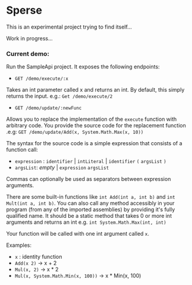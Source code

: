 # Sperse

This is an experimental project trying to find itself...

Work in progress...


### Current demo:

Run the SampleApi project. It exposes the following endpoints:

- `GET /demo/execute/:x`

Takes an int parameter called x and returns an int. By default, this simply returns the input.
e.g.: `Get /demo/execute/2`

- `GET /demo/update/:newFunc`

Allows you to replace the implementation of the `execute` function with arbitrary code. You
provide the source code for the replacement function
.e.g: `GET /demo/update/Add(x, System.Math.Max(x, 10))`

The syntax for the source code is a simple expression that consists
of a function call:
- `expression` : `identifier` | `intLiteral` | `identifier` `(` `argsList` `)`
- `argsList`: *empty* | `expression` `argsList`

Commas can optionally be used as separators between expression arguments.


There are some built-in functions like `int Add(int a, int b)`
and `int Mult(int a, int b)`. You can also call any method accessibly in your
program (from any of the imported assemblies) by providing it's fully qualified name.
It should be a static method that takes 0 or more int arguments and returns an int
e.g. `int System.Math.Max(int, int)`

Your function will be called with one int argument called `x`.

Examples:
- `x` : identity function
- `Add(x 2)` ->  x + 2
- `Mul(x, 2)` -> x * 2
- `Mul(x, System.Math.Min(x, 100))` -> x * Min(x, 100)